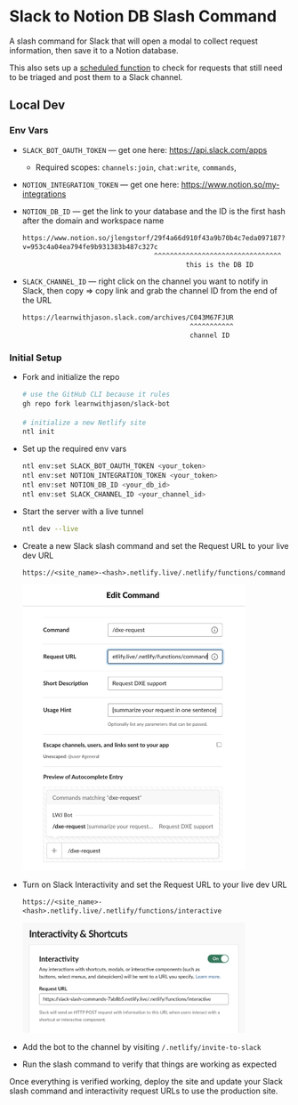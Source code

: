 # Slack to Notion DB Slash Command

A slash command for Slack that will open a modal to collect request information, then save it to a Notion database.

This also sets up a [scheduled function](https://docs.netlify.com/netlify-labs/experimental-features/scheduled-functions/) to check for requests that still need to be triaged and post them to a Slack channel.

## Local Dev

### Env Vars

- `SLACK_BOT_OAUTH_TOKEN` — get one here: https://api.slack.com/apps
  - Required scopes: `channels:join`, `chat:write`, `commands`, 
- `NOTION_INTEGRATION_TOKEN` — get one here: https://www.notion.so/my-integrations
- `NOTION_DB_ID` — get the link to your database and the ID is the first hash after the domain and workspace name
    
    ```text
    https://www.notion.so/jlengstorf/29f4a66d910f43a9b70b4c7eda097187?v=953c4a04ea794fe9b931383b487c327c
                                     ^^^^^^^^^^^^^^^^^^^^^^^^^^^^^^^^
                                             this is the DB ID
    ```
- `SLACK_CHANNEL_ID` — right click on the channel you want to notify in Slack, then copy => copy link and grab the channel ID from the end of the URL

    ```text
    https://learnwithjason.slack.com/archives/C043M67FJUR
                                              ^^^^^^^^^^^
                                              channel ID
    ```

### Initial Setup

-   Fork and initialize the repo

    ```sh
    # use the GitHub CLI because it rules
    gh repo fork learnwithjason/slack-bot

    # initialize a new Netlify site
    ntl init
    ```

-   Set up the required env vars

    ```sh
    ntl env:set SLACK_BOT_OAUTH_TOKEN <your_token>
    ntl env:set NOTION_INTEGRATION_TOKEN <your_token>
    ntl env:set NOTION_DB_ID <your_db_id>
    ntl env:set SLACK_CHANNEL_ID <your_channel_id>
    ```

-   Start the server with a live tunnel

    ```sh
    ntl dev --live
    ```

-   Create a new Slack slash command and set the Request URL to your live dev URL

    ```text
    https://<site_name>-<hash>.netlify.live/.netlify/functions/command
    ```

    <img src="docs/slack-slash-command.jpg" alt="Slack slash command config" width=400 />

-   Turn on Slack Interactivity and set the Request URL to your live dev URL

    ```text
    https://<site_name>-<hash>.netlify.live/.netlify/functions/interactive
    ```

    <img src="docs/slack-interactivity.jpg" alt="Slack interactivity config" width=400 />

-   Add the bot to the channel by visiting `/.netlify/invite-to-slack`

-   Run the slash command to verify that things are working as expected


Once everything is verified working, deploy the site and update your Slack slash command and interactivity request URLs to use the production site.
